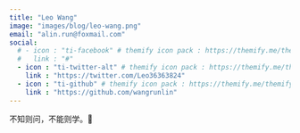 ```yaml
---
title: "Leo Wang"
image: "images/blog/leo-wang.png"
email: "alin.run@foxmail.com"
social:
  # - icon : "ti-facebook" # themify icon pack : https://themify.me/themify-icons
  #   link : "#"
  - icon : "ti-twitter-alt" # themify icon pack : https://themify.me/themify-icons
    link : "https://twitter.com/Leo36363824"
  - icon : "ti-github" # themify icon pack : https://themify.me/themify-icons
    link : "https://github.com/wangrunlin"
---
```


不知则问，不能则学。🎯

